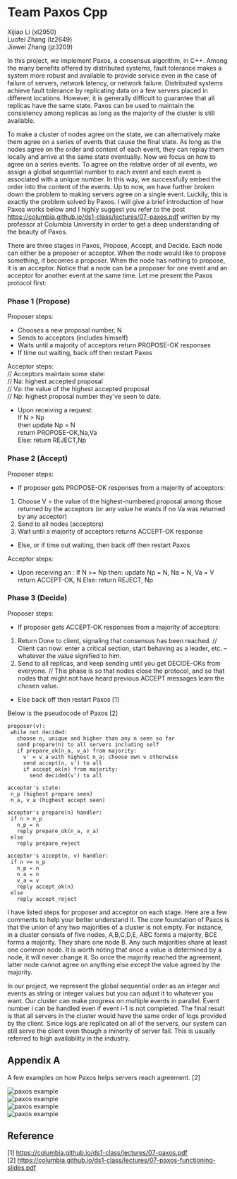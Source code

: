 # Team Paxos Cpp
Xijiao Li (xl2950) \
Luofei Zhang (lz2649) \
Jiawei Zhang (jz3209)

In this project, we implement Paxos, a consensus algorithm, in C++. Among the many benefits offered by distributed systems, fault tolerance makes a system more robust and available to provide service even in the case of failure of servers, network latency, or network failure. Distributed systems achieve fault tolerance by replicating data on a few servers placed in different locations. However, it is generally difficult to guarantee that all replicas have the same state. Paxos can be used to maintain the consistency among replicas as long as the majority of the cluster is still available. 

To make a cluster of nodes agree on the state, we can alternatively make them agree on a series of events that cause the final state. As long as the nodes agree on the order and content of each event, they can replay them locally and arrive at the same state eventually. Now we focus on how to agree on a series events. To agree on the relative order of all events, we assign a global sequential number to each event and each event is associated with a unique number. In this way, we successfully embed the order into the content of the events. Up to now, we have further broken down the problem to making servers agree on a single event. Luckily, this is exactly the problem solved by Paxos. I will give a brief introduction of how Paxos works below and I highly suggest you refer to the post https://columbia.github.io/ds1-class/lectures/07-paxos.pdf written by my professor at Columbia University in order to get a deep understanding of the beauty of Paxos. 

There are three stages in Paxos, Propose, Accept, and Decide. 
Each node can either be a proposer or acceptor. When the node would like to propose something, it becomes a proposer. When the node has nothing to propose, it is an acceptor. Notice that a node can be a proposer for one event and an acceptor for another event at the same time. 
Let me present the Paxos protocol first:



### Phase 1 (Propose) 
Proposer steps:
- Chooses a new proposal number, N 
- Sends to acceptors (includes himself) 
- Waits until a majority of acceptors return PROPOSE-OK responses 
- If time out waiting, back off then restart Paxos

Acceptor steps: \
// Acceptors maintain some state: \
// Na: highest accepted proposal \
// Va: the value of the highest accepted proposal \
// Np: highest proposal number they've seen to date. 
- Upon receiving a request: \
If N > Np \
then update Np = N \
return PROPOSE-OK,Na,Va \
Else: return REJECT,Np


### Phase 2 (Accept) 
Proposer steps: 
- If proposer gets PROPOSE-OK responses from a majority of acceptors: 
 1. Choose V = the value of the highest-numbered proposal among those returned by the acceptors (or any value he wants if no Va was returned by any acceptor) 
2. Send to all nodes (acceptors) 
3. Wait until a majority of acceptors returns ACCEPT-OK response 
- Else, or if time out waiting, then back off then restart Paxos

Acceptor steps:
 - Upon receiving an : 
    If N >= Np then: 
update Np = N, Na = N, Va = V 
return ACCEPT-OK, N 
Else: return REJECT, Np



### Phase 3 (Decide) 
Proposer steps: 
- If proposer gets ACCEPT-OK responses from a majority of acceptors: 
1. Return Done to client, signaling that consensus has been reached. // Client can now: enter a critical section, start behaving as a leader, etc. – whatever the value signified to him. 
2. Send to all replicas, and keep sending until you get DECIDE-OKs from everyone. // This phase is so that nodes close the protocol, and so that nodes that might not have heard previous ACCEPT messages learn the chosen value. 
- Else back off then restart Paxos
[1]

Below is the pseudocode of Paxos [2]

```
proposer(v):
 while not decided:
   choose n, unique and higher than any n seen so far
   send prepare(n) to all servers including self
   if prepare_ok(n_a, v_a) from majority:
     v' = v_a with highest n_a; choose own v otherwise
     send accept(n, v') to all
     if accept_ok(n) from majority:
       send decided(v') to all

acceptor's state:
 n_p (highest prepare seen)
 n_a, v_a (highest accept seen)

acceptor's prepare(n) handler:
 if n > n_p
   n_p = n
   reply prepare_ok(n_a, v_a)
 else
   reply prepare_reject

acceptor's accept(n, v) handler:
 if n >= n_p
   n_p = n
   n_a = n
   v_a = v
   reply accept_ok(n)
 else
   reply accept_reject

```

I have listed steps for proposer and acceptor on each stage. Here are a few comments to help your better understand it. The core foundation of Paxos is that the union of any two majorities of a cluster is not empty. For instance, in a cluster consists of five nodes, A,B,C,D,E, ABC forms a majority, BCE forms a majority. They share one node B. Any such majorities share at least one common node. It is worth noting that once a value is determined by a node, it will never change it. So once the majority reached the agreement, latter node cannot agree on anything else except the value agreed by the majority. 

In our project, we represent the global sequential order as an integer and events as string or integer values but you can adjust it to whatever you want. Our cluster can make progress on multiple events in parallel. Event number i can be handled even if event i-1 is not completed. The final result is that all servers in the cluster would have the same order of logs provided by the client. Since logs are replicated on all of the servers, our system can still serve the client even though a minority of server fail. This is usually referred to high availability in the industry. 

## Appendix A

A few examples on how Paxos helps servers reach agreement. [2]

![paxos example](../images/paxos1.jpg) \
![paxos example](../images/paxos2.jpg) \
![paxos example](../images/paxos3.jpg) \
![paxos example](../images/paxos4.jpg)


## Reference

[1]  https://columbia.github.io/ds1-class/lectures/07-paxos.pdf \
[2]  https://columbia.github.io/ds1-class/lectures/07-paxos-functioning-slides.pdf











